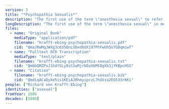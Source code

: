 ```yaml
---
version: 3
title: "*Psychopathia Sexualis*"
description: "The first use of the term \"anesthesia sexual\" to refer to asexual people"
longDescription: "The first use of the term \"anesthesia sexual\" in medical literature to refer to asexual people, a term which would later be used by Magnus Hirschfeld"
files:
  - name: "Original Book"
    mediaType: "application/pdf"
    filename: "krafft-ebing-psychopathia-sexualis.pdf"
    cid: "QmaJRwMqJWXg3c6SSQnLUDxd6dX197PhFwUh5U7GDqmiwT"
  - name: "Fulltext OCR Transcription"
    mediaType: "text/plain"
    filename: "krafft-ebing-psychopathia-sexualis.txt"
    cid: "QmbbQMZPxJ1h4YSLy9zCGuMjrbDxUbMtDgXb3jYKBpcHSG"
  - name: "Citation"
    filename: "krafft-ebing-psychopathia-sexualis.bib"
    cid: "QmdiqACaDyXe5is1KEiAJRhmyipczL7hUVza2EG533rKKi"
people: ["Richard von Krafft-Ebing"]
identities: ["asexual"]
fromYear: 1886
decades: [1880]
---
```

